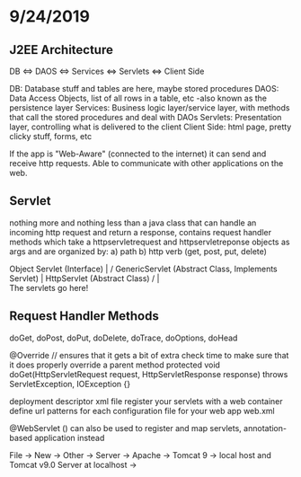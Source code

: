 # 9/24/2019

## J2EE Architecture

DB <=> DAOS <=> Services <=> Servlets <=> Client Side

DB: Database stuff and tables are here, maybe stored procedures
DAOS: Data Access Objects, list of all rows in a table, etc
-also known as the persistence layer
Services: Business logic layer/service layer, with methods that call the stored procedures and deal with DAOs
Servlets: Presentation layer, controlling what is delivered to the client
Client Side: html page, pretty clicky stuff, forms, etc

If the app is "Web-Aware" (connected to the internet) it can send and receive http requests.
Able to communicate with other applications on the web.

## Servlet

nothing more and nothing less than a java class that can handle an incoming http request
and return a response, contains request handler methods which take a httpservletrequest and
httpservletreponse objects as args and are organized by:
a) path
b) http verb (get, post, put, delete)

Object         Servlet (Interface)
  |             /
GenericServlet (Abstract Class, Implements Servlet)
  |
HttpServlet (Abstract Class)
  /  |   \
The servlets go here!

## Request Handler Methods

doGet, doPost, doPut, doDelete, doTrace, doOptions, doHead

@Override // ensures that it gets a bit of extra check time to make sure that it does properly override a parent method
protected void doGet(HttpServletRequest request, HttpServletResponse response) throws ServletException, IOException {}

deployment descriptor
xml file
register your servlets with a web container
define url patterns for each
configuration file for your web app
web.xml

@WebServlet ()
can also be used to register and map servlets,
annotation-based application
instead

File -> New -> Other -> Server -> Apache -> Tomcat 9 -> local host and Tomcat v9.0 Server at localhost ->